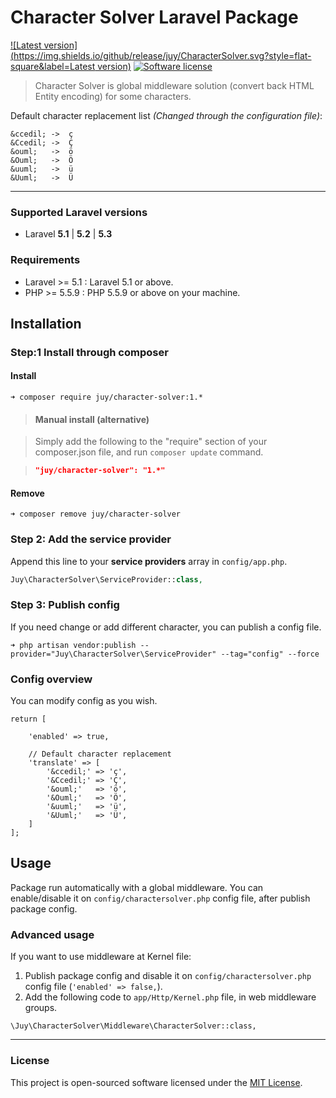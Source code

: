 # Character Solver Laravel Package

[![Latest version](https://img.shields.io/github/release/juy/CharacterSolver.svg?style=flat-square&label=Latest version)](https://github.com/juy/CharacterSolver/tags) [![Software license](https://img.shields.io/badge/License-MIT-blue.svg?style=flat-square)](LICENSE.txt)

> Character Solver is global middleware solution (convert back HTML Entity encoding) for some characters.

Default character replacement list *(Changed through the configuration file)*:

```
&ccedil; ->  ç
&Ccedil; ->  Ç
&ouml;   ->  ö
&Ouml;   ->  Ö
&uuml;   ->  ü
&Uuml;   ->  Ü
```

----------

### Supported Laravel versions

- Laravel **5.1** | **5.2** | **5.3**

### Requirements

- Laravel >= 5.1 : Laravel 5.1 or above.
- PHP >= 5.5.9 : PHP 5.5.9 or above on your machine.

## Installation

### Step:1 Install through composer

#### Install

```
➜ composer require juy/character-solver:1.*
```


> #### Manual install (alternative)

> Simply add the following to the "require" section of your composer.json file, and run `composer update` command.

> ```json
>"juy/character-solver": "1.*"
>```

#### Remove

```
➜ composer remove juy/character-solver
```

### Step 2: Add the service provider

Append this line to your **service providers** array in `config/app.php`.

```php
Juy\CharacterSolver\ServiceProvider::class,
```

### Step 3: Publish config

If you need change or add different character, you can publish a config file.

```
➜ php artisan vendor:publish --provider="Juy\CharacterSolver\ServiceProvider" --tag="config" --force
```

### Config overview

You can modify config as you wish.

```
return [

    'enabled' => true,

    // Default character replacement
    'translate' => [
        '&ccedil;' => 'ç',
        '&Ccedil;' => 'Ç',
        '&ouml;'   => 'ö',
        '&Ouml;'   => 'Ö',
        '&uuml;'   => 'ü',
        '&Uuml;'   => 'Ü',
    ]
];
```

## Usage

Package run automatically with a global middleware. You can enable/disable it on `config/charactersolver.php` config file, after publish package config.

### Advanced usage

If you want to use middleware at Kernel file:

1. Publish package config and disable it on `config/charactersolver.php` config file (`'enabled' => false,`).
2. Add the following code to `app/Http/Kernel.php` file, in web middleware groups.

```
\Juy\CharacterSolver\Middleware\CharacterSolver::class,
```

----------

### License

This project is open-sourced software licensed under the [MIT License](LICENSE.txt).